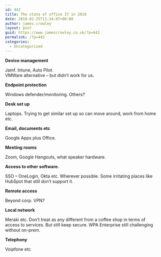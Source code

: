 ```yaml
---
id: 442
title: The state of office IT in 2018
date: 2018-02-25T11:24:07+00:00
author: james.crowley
layout: post
guid: https://www.jamescrowley.co.uk/?p=442
permalink: /?p=442
categories:
  - Uncategorized
---
```

**Device management**

Jamf. Intune, Auto Pilot.  
VMWare alternative &#8211; but didn&#8217;t work for us.

**Endpoint protection**

Windows defender/monitoring. Others?

**Desk set up**

Laptops. Trying to get similar set up so can move around, work from home etc.

**Email, documents etc**

Google Apps plus Office.

**Meeting rooms**

Zoom, Google Hangouts, what speaker hardware.

**Access to other software.**

SSO &#8211; OneLogin, Okta etc. Wherever possible. Some irritating places like HubSpot that still don&#8217;t support it.

**Remote access**

Beyond corp. VPN?

**Local network**

Meraki etc. Don&#8217;t treat as any different from a coffee shop in terms of access to services. But still keep secure. WPA Enterprise still challenging without on-prem.

**Telephony**

Voipfone etc